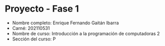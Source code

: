 # Proyecto - Fase 1

- Nombre completo: Enrique Fernando Gaitán Ibarra
- Carné: 202110531
- Nombre de curso: Introducción a la programación de computadoras 2
- Sección del curso: P
